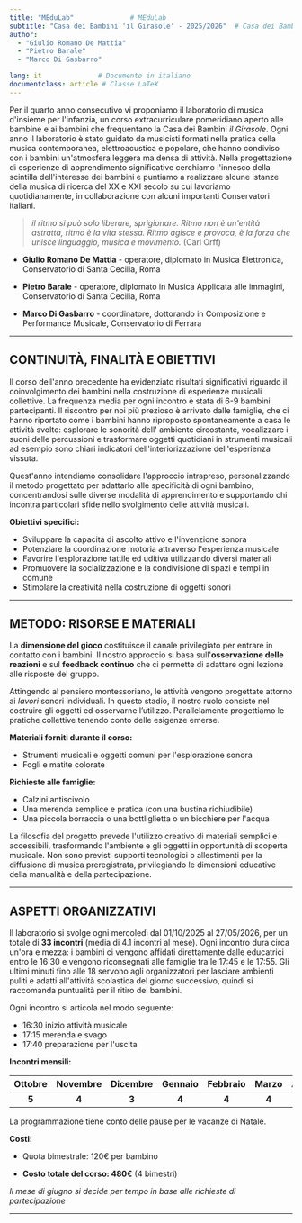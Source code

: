 ```yaml
---
title: "MEduLab"              # MEduLab
subtitle: "Casa dei Bambini 'il Girasole' - 2025/2026"  # Casa dei Bambini... - 2025/2026
author:
  - "Giulio Romano De Mattia"
  - "Pietro Barale"
  - "Marco Di Gasbarro"

lang: it              # Documento in italiano
documentclass: article # Classe LaTeX
---
```


Per il quarto anno consecutivo vi proponiamo il laboratorio di musica d'insieme per l'infanzia, un corso extracurriculare pomeridiano aperto alle bambine e ai bambini che frequentano la Casa dei Bambini *il Girasole*. Ogni anno il laboratorio è stato guidato da musicisti formati nella pratica della musica contemporanea, elettroacustica e popolare, che hanno condiviso con i bambini un'atmosfera leggera ma densa di attività.
Nella progettazione di esperienze di apprendimento significative cerchiamo l'innesco della scintilla dell'interesse dei bambini e puntiamo a realizzare alcune istanze della musica di ricerca del XX e XXI secolo su cui lavoriamo quotidianamente, in collaborazione con alcuni importanti Conservatori italiani.

>*il ritmo si può solo liberare, sprigionare. Ritmo non è un'entità astratta, ritmo è la vita stessa. Ritmo agisce e provoca, è la forza che unisce linguaggio, musica e movimento.* (Carl Orff)


<!-- **Maestri:** -->

- **Giulio Romano De Mattia** - operatore, diplomato in Musica Elettronica, Conservatorio di Santa Cecilia, Roma

- **Pietro Barale** - operatore, diplomato in Musica Applicata alle immagini, Conservatorio di Santa Cecilia, Roma

- **Marco Di Gasbarro** - coordinatore, dottorando in Composizione e Performance Musicale, Conservatorio di Ferrara




---

## CONTINUITÀ, FINALITÀ E OBIETTIVI

Il corso dell'anno precedente ha evidenziato risultati significativi riguardo il coinvolgimento dei bambini nella costruzione di esperienze musicali collettive. La frequenza media per ogni incontro è stata di 6-9 bambini partecipanti. Il riscontro per noi più prezioso è arrivato dalle famiglie, che ci hanno riportato come i bambini hanno riproposto spontaneamente a casa le attività svolte: esplorare le sonorità dell' ambiente circostante, vocalizzare i suoni delle percussioni e trasformare oggetti quotidiani in strumenti musicali ad esempio sono chiari indicatori dell'interiorizzazione dell'esperienza vissuta.

Quest'anno intendiamo consolidare l'approccio intrapreso, personalizzando il metodo progettato per adattarlo alle specificità di ogni bambino, concentrandosi sulle diverse modalità di apprendimento e supportando chi incontra particolari sfide nello svolgimento delle attività musicali.     

<!--- meglio dirlo a voce durante la riunione
Il progetto si fonda sul principio che l'apprendimento musicale nell'infanzia non produce necessariamente un risultato tangibile nel "saggio di fine anno", ma manifesta il suo valore nel **processo educativo** vissuto, che si concretizza nella coltivazione della capacità di ognuno di **inventare e ri-costruire mondi sonori** attraverso il gioco e la relazione con i maestri e i compagni.
-->

**Obiettivi specifici:**
- Sviluppare la capacità di ascolto attivo e l'invenzione sonora  
- Potenziare la coordinazione motoria attraverso l'esperienza musicale  
- Favorire l'esplorazione tattile ed uditiva utilizzando diversi materiali  
- Promuovere la socializzazione e la condivisione di spazi e tempi in comune  
- Stimolare la creatività nella costruzione di oggetti sonori  


---

## METODO: RISORSE E MATERIALI

La **dimensione del gioco** costituisce il canale privilegiato per entrare in contatto con i bambini. Il nostro approccio si basa sull'**osservazione delle reazioni** e sul **feedback continuo** che ci permette di adattare ogni lezione alle risposte del gruppo.

Attingendo al pensiero montessoriano, le attività vengono progettate attorno ai *lavori* sonori individuali. In questo stadio, il nostro ruolo consiste nel costruire gli oggetti ed osservarne l’utilizzo.
Parallelamente progettiamo le pratiche collettive tenendo conto delle esigenze emerse.

**Materiali forniti durante il corso:**  
- Strumenti musicali e oggetti comuni per l'esplorazione sonora  
- Fogli e matite colorate  

**Richieste alle famiglie:**  
- Calzini antiscivolo  
- Una merenda semplice e pratica (con una bustina richiudibile)  
- Una piccola borraccia o una bottliglietta o un bicchiere per l'acqua  

La filosofia del progetto prevede l'utilizzo creativo di materiali semplici e accessibili, trasformando l'ambiente e gli oggetti in opportunità di scoperta musicale. Non sono previsti supporti tecnologici o allestimenti per la diffusione di musica preregistrata, privilegiando le dimensioni educative della manualità e della partecipazione.



---

## ASPETTI ORGANIZZATIVI

Il laboratorio si svolge ogni mercoledì dal 01/10/2025 al 27/05/2026, per un totale di **33 incontri** (media di 4.1 incontri al mese).
Ogni incontro dura circa un'ora e mezza: i bambini ci vengono affidati direttamente dalle educatrici entro le 16:30 e vengono riconsegnati alle famiglie tra le 17:45 e le 17:55. Gli ultimi minuti fino alle 18 servono agli organizzatori per lasciare ambienti puliti e adatti all'attività scolastica del giorno successivo, quindi si raccomanda puntualità per il ritiro dei bambini.

Ogni incontro si articola nel modo seguente:  
- 16:30 inizio attività musicale   
- 17:15 merenda e svago   
- 17:40 preparazione per l'uscita   

**Incontri mensili:**

| Ottobre | Novembre | Dicembre | Gennaio | Febbraio | Marzo | Aprile | Maggio |
| :---: | :---: | :---: | :---: | :---: | :---: | :---: | :---: |
| **5** | **4** | **3** | **4** | **4** | **4** | **5** | **4** |

La programmazione tiene conto delle pause per le vacanze di Natale.

**Costi:**

- Quota bimestrale: 120€ per bambino    
<!-- - Pagamento: all'inizio di ogni bimestre   -->
- **Costo totale del corso: 480€** (4 bimestri)    

<!---
**Calendario pagamenti:**
| Periodo | Importo | Scadenza |
| :--- | ---: | :---: |
| Ottobre-novembre | 120€ | inizio ottobre |
| Dicembre-gennaio | 120€ | inizio dicembre |
| Febbraio-marzo | 120€ | inizio febbraio |
| Aprile-maggio | 120€ | inizio aprile |

-->
*Il mese di giugno si decide per tempo in base alle richieste di partecipazione*



---

